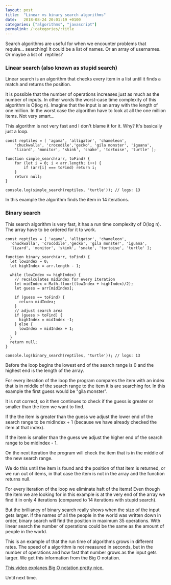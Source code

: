 ```yaml
---
layout: post
title:  "Linear vs binary search algorithms"
date:   2018-08-24 20:01:19 +0100
categories: ["algorithms", "javascript"]
permalink: /:categories/:title
---
```



Search algorithms are useful for when we encounter problems that require... searching! It could be a list of names. Or an array of usernames. Or maybe a list of  reptiles?

### Linear search (also known as stupid search)
Linear search is an algorithm that checks every item in a list until it finds a match and returns the position.

It is possible that the number of operations increases just as much as the number of inputs. In other words the worst-case time complexity of this algorithm is O(log n). Imagine that the input is an array with the length of one million. In the worst case the algorithm have to look at all the one million items. Not very smart...

This algorithm is not very fast and I don't blame it for it. Why? It's basically just a loop.
```
const reptiles = [ 'agama', 'alligator', 'chameleon',
	'chuckwalla', 'crocodile','gecko', 'gila monster', 'iguana',
 	'lizard', 'monitor', 'skink', 'snake', 'tortoise', 'turtle' ];

function simple_search(arr, toFind) {
	for (let i = 0; i < arr.length; i++) {
		if (arr[i] === toFind) return i;
	}
	return null;	
}

console.log(simple_search(reptiles, 'turtle')); // logs: 13
```
In this example the algorithm finds the item in 14 iterations.

### Binary search
This search algorithm is very fast, it has a run time complexity of O(log n). The array have to be ordered for it to work.
```
const reptiles = [ 'agama', 'alligator', 'chameleon',
  'chuckwalla', 'crocodile','gecko', 'gila monster', 'iguana',
  'lizard', 'monitor', 'skink', 'snake', 'tortoise', 'turtle' ];

function binary_search(arr, toFind) {
  let lowIndex = 0;
  let highIndex = arr.length - 1;
  
  while (lowIndex <= highIndex) {
    // recalculates midIndex for every iteration
    let midIndex = Math.floor((lowIndex + highIndex)/2);
    let guess = arr[midIndex];

    if (guess == toFind) {
      return midIndex;
    }
    // adjust search area
    if (guess > toFind) {
      highIndex = midIndex -1;
    } else {
      lowIndex = midIndex + 1;
    }
  }
  return null;
}

console.log(binary_search(reptiles, 'turtle')); // logs: 13
```
Before the loop begins the lowest end of the search range is 0 and the highest end is the length of the array.

For every iteration of the loop the program compares the item with an index that is in middle of the search range to the item it is are searching for. In this example the first guess would be "gila monster".

It is not correct, so it then continues to check if the guess is greater or smaller than the item we want to find.

If the the item is greater than the guess we adjust the lower end of the search range to be midIndex + 1 (because we have already checked the item at that index).

If the item is smaller than the guess we adjust the higher end of the search range to be midIndex - 1.

On the next iteration the program will check the item that is in the middle of the new search range.

We do this until the item is found and the position of that item is returned, or we run out of items, in that case the item is not in the array and the function returns null.

For every iteration of the loop we eliminate haft of the items! Even though the item we are looking for in this example is at the very end of the array we find it in only 4 iterations (compared to 14 iterations with stupid search).

But the brilliancy of binary search really shows when the size of the input gets larger. If the names of all the people in the world was written down in order, binary search will find the position in maximum 35 operations. With linear search the number of operations could be the same as the amount of people in the world.

This is an example of that the run time of algorithms grows in different rates. The speed of a algorithm is not measured in seconds, but in the number of operations and how fast that number grows as the input gets larger. We get this information from the Big O notation.

[This video explanes Big O notation pretty nice.](https://www.youtube.com/watch?v=v4cd1O4zkGw&t=1s)

Until next time.




